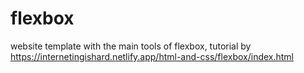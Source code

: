 # flexbox
website template with the main tools of flexbox, tutorial by https://internetingishard.netlify.app/html-and-css/flexbox/index.html
